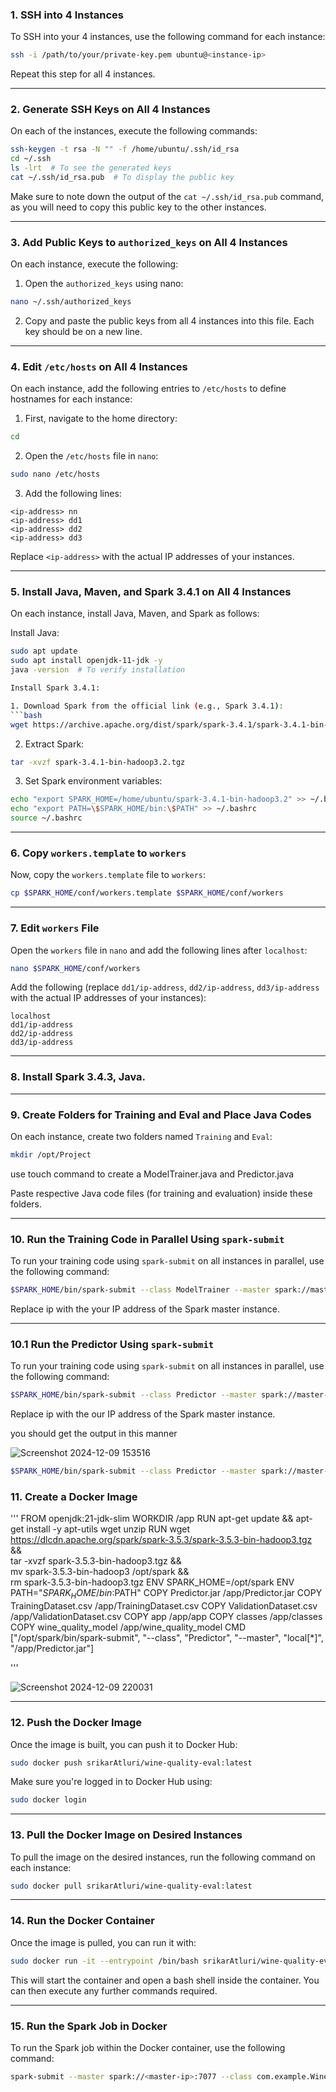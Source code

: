 ### 1. SSH into 4 Instances
To SSH into your 4 instances, use the following command for each instance:

```bash
ssh -i /path/to/your/private-key.pem ubuntu@<instance-ip>
```
Repeat this step for all 4 instances.

---

### 2. Generate SSH Keys on All 4 Instances
On each of the instances, execute the following commands:

```bash
ssh-keygen -t rsa -N "" -f /home/ubuntu/.ssh/id_rsa
cd ~/.ssh
ls -lrt  # To see the generated keys
cat ~/.ssh/id_rsa.pub  # To display the public key
```

Make sure to note down the output of the `cat ~/.ssh/id_rsa.pub` command, as you will need to copy this public key to the other instances.

---

### 3. Add Public Keys to `authorized_keys` on All 4 Instances
On each instance, execute the following:

1. Open the `authorized_keys` using nano:

```bash
nano ~/.ssh/authorized_keys
```

2. Copy and paste the public keys from all 4 instances into this file. Each key should be on a new line.

---

### 4. Edit `/etc/hosts` on All 4 Instances
On each instance, add the following entries to `/etc/hosts` to define hostnames for each instance:

1. First, navigate to the home directory:

```bash
cd
```

2. Open the `/etc/hosts` file in `nano`:

```bash
sudo nano /etc/hosts
```

3. Add the following lines:

```
<ip-address> nn
<ip-address> dd1
<ip-address> dd2
<ip-address> dd3
```

Replace `<ip-address>` with the actual IP addresses of your instances.

---

### 5. Install Java, Maven, and Spark 3.4.1 on All 4 Instances
On each instance, install Java, Maven, and Spark as follows:

Install Java:
```bash
sudo apt update
sudo apt install openjdk-11-jdk -y
java -version  # To verify installation

Install Spark 3.4.1:

1. Download Spark from the official link (e.g., Spark 3.4.1):
```bash
wget https://archive.apache.org/dist/spark/spark-3.4.1/spark-3.4.1-bin-hadoop3.2.tgz
```

2. Extract Spark:
```bash
tar -xvzf spark-3.4.1-bin-hadoop3.2.tgz
```

3. Set Spark environment variables:
```bash
echo "export SPARK_HOME=/home/ubuntu/spark-3.4.1-bin-hadoop3.2" >> ~/.bashrc
echo "export PATH=\$SPARK_HOME/bin:\$PATH" >> ~/.bashrc
source ~/.bashrc
```

---

### 6. Copy `workers.template` to `workers`
Now, copy the `workers.template` file to `workers`:

```bash
cp $SPARK_HOME/conf/workers.template $SPARK_HOME/conf/workers
```

---

### 7. Edit `workers` File
Open the `workers` file in `nano` and add the following lines after `localhost`:

```bash
nano $SPARK_HOME/conf/workers
```

Add the following (replace `dd1/ip-address`, `dd2/ip-address`, `dd3/ip-address` with the actual IP addresses of your instances):

```
localhost
dd1/ip-address
dd2/ip-address
dd3/ip-address
```

---

### 8. Install Spark 3.4.3, Java.

---

### 9. Create Folders for Training and Eval and Place Java Codes
On each instance, create two folders named `Training` and `Eval`:

```bash
mkdir /opt/Project
```
use touch command to create a ModelTrainer.java and Predictor.java

Paste respective Java code files (for training and evaluation) inside these folders.

---


### 10. Run the Training Code in Parallel Using `spark-submit`
To run your training code using `spark-submit` on all instances in parallel, use the following command:

```bash
$SPARK_HOME/bin/spark-submit --class ModelTrainer --master spark://master-ip --deploy-mode client --executor-memory 2G --total-executor-cores 4 /opt/ModelTrainer.jar
```

Replace ip with the your IP address of the Spark master instance.

---
### 10.1 Run the Predictor Using `spark-submit`
To run your training code using `spark-submit` on all instances in parallel, use the following command:

```bash
$SPARK_HOME/bin/spark-submit --class Predictor --master spark://master-ip --deploy-mode client --executor-memory 2G --total-executor-cores 4 /home/ubuntu/Predictor.jar
```

Replace ip with the our IP address of the Spark master instance.

 you should get the output in this manner


 
 ![Screenshot 2024-12-09 153516](https://github.com/user-attachments/assets/63903a1d-78e8-467f-9ab5-2a8afa188b60)




```bash
$SPARK_HOME/bin/spark-submit --class Predictor --master spark://master-ip --deploy-mode client --executor-memory 2G --total-executor-cores 4 /home/ubuntu/Predictor.jar
```

### 11. Create a Docker Image
'''
FROM openjdk:21-jdk-slim
WORKDIR /app
RUN apt-get update && apt-get install -y apt-utils wget unzip
RUN wget https://dlcdn.apache.org/spark/spark-3.5.3/spark-3.5.3-bin-hadoop3.tgz && \
    tar -xvzf spark-3.5.3-bin-hadoop3.tgz && \
    mv spark-3.5.3-bin-hadoop3 /opt/spark && \
    rm spark-3.5.3-bin-hadoop3.tgz
ENV SPARK_HOME=/opt/spark
ENV PATH="$SPARK_HOME/bin:$PATH"
COPY Predictor.jar /app/Predictor.jar
COPY TrainingDataset.csv /app/TrainingDataset.csv
COPY ValidationDataset.csv /app/ValidationDataset.csv
COPY app /app/app
COPY classes /app/classes
COPY wine_quality_model /app/wine_quality_model
CMD ["/opt/spark/bin/spark-submit", "--class", "Predictor", "--master", "local[*]", "/app/Predictor.jar"]

'''





![Screenshot 2024-12-09 220031](https://github.com/user-attachments/assets/81a3eac9-c527-4535-a01a-9354eec361ba)










---

### 12. Push the Docker Image
Once the image is built, you can push it to Docker Hub:

```bash
sudo docker push srikarAtluri/wine-quality-eval:latest
```

Make sure you're logged in to Docker Hub using:

```bash
sudo docker login
```

---

### 13. Pull the Docker Image on Desired Instances
To pull the image on the desired instances, run the following command on each instance:

```bash
sudo docker pull srikarAtluri/wine-quality-eval:latest
```

---

### 14. Run the Docker Container
Once the image is pulled, you can run it with:

```bash
sudo docker run -it --entrypoint /bin/bash srikarAtluri/wine-quality-eval:latest
```

This will start the container and open a bash shell inside the container. You can then execute any further commands required.

---

### 15. Run the Spark Job in Docker
To run the Spark job within the Docker container, use the following command:

```bash
spark-submit --master spark://<master-ip>:7077 --class com.example.WineQualityEval /app/WineQualityEval/target/wine-quality-eval-1.0-SNAPSHOT.jar
```

